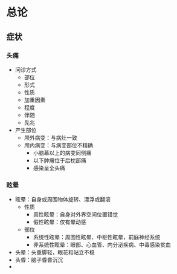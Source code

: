 # 总论
## 症状
### 头痛
+ 问诊方式
	+ 部位
	+ 形式
	+ 性质
	+ 加重因素
	+ 程度
	+ 伴随
	+ 先兆
+ 产生部位
	+ 颅外病变：与病灶一致
	+ 颅内病变：与病变部位不精确
		+ 小脑幕以上的病变同侧痛
		+ 以下肿瘤位于后枕部痛
		+ 感染呈全头痛
### 眩晕
+ 眩晕：自身或周围物体旋转、漂浮或翻滚
	+ 性质
		+ 真性眩晕：自身对外界空间位置错觉
		+ 假性眩晕：仅有晕动感
	+ 部位
		+ 系统性眩晕：周围性眩晕、中枢性眩晕，前庭神经系统
		+ 非系统性眩晕：眼部、心血管、内分泌疾病、中毒感染贫血 
+ 头晕：头重脚轻，眼花和站立不稳
+ 头昏：脑子昏昏沉沉
+
<!--stackedit_data:
eyJoaXN0b3J5IjpbLTE2NjE0MzQ2OTEsLTIwODg3NDY2MTJdfQ
==
-->